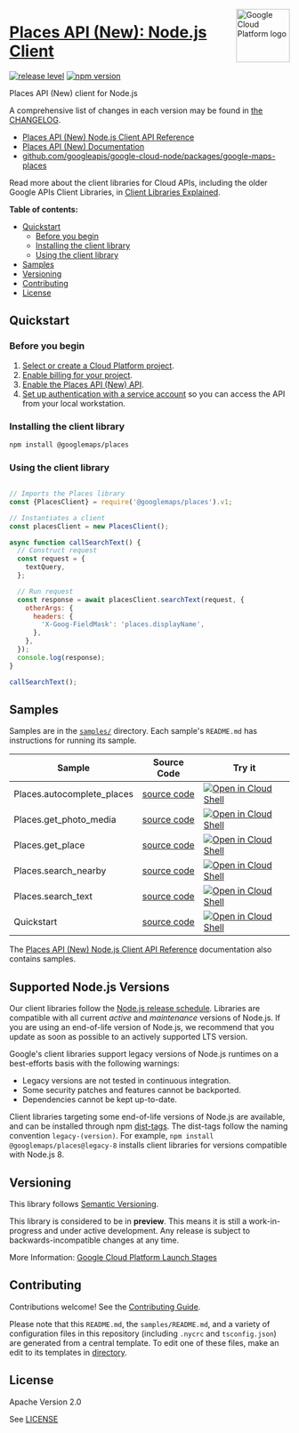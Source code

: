 [//]: # "This README.md file is auto-generated, all changes to this file will be lost."
[//]: # "To regenerate it, use `python -m synthtool`."
<img src="https://avatars2.githubusercontent.com/u/2810941?v=3&s=96" alt="Google Cloud Platform logo" title="Google Cloud Platform" align="right" height="96" width="96"/>

# [Places API (New): Node.js Client](https://github.com/googleapis/google-cloud-node/tree/main/packages/google-maps-places)

[![release level](https://img.shields.io/badge/release%20level-preview-yellow.svg?style=flat)](https://cloud.google.com/terms/launch-stages)
[![npm version](https://img.shields.io/npm/v/@googlemaps/places.svg)](https://www.npmjs.org/package/@googlemaps/places)




Places API (New) client for Node.js


A comprehensive list of changes in each version may be found in
[the CHANGELOG](https://github.com/googleapis/google-cloud-node/tree/main/packages/google-maps-places/CHANGELOG.md).

* [Places API (New) Node.js Client API Reference][client-docs]
* [Places API (New) Documentation][product-docs]
* [github.com/googleapis/google-cloud-node/packages/google-maps-places](https://github.com/googleapis/google-cloud-node/tree/main/packages/google-maps-places)

Read more about the client libraries for Cloud APIs, including the older
Google APIs Client Libraries, in [Client Libraries Explained][explained].

[explained]: https://cloud.google.com/apis/docs/client-libraries-explained

**Table of contents:**


* [Quickstart](#quickstart)
  * [Before you begin](#before-you-begin)
  * [Installing the client library](#installing-the-client-library)
  * [Using the client library](#using-the-client-library)
* [Samples](#samples)
* [Versioning](#versioning)
* [Contributing](#contributing)
* [License](#license)

## Quickstart

### Before you begin

1.  [Select or create a Cloud Platform project][projects].
1.  [Enable billing for your project][billing].
1.  [Enable the Places API (New) API][enable_api].
1.  [Set up authentication with a service account][auth] so you can access the
    API from your local workstation.

### Installing the client library

```bash
npm install @googlemaps/places
```


### Using the client library

```javascript

// Imports the Places library
const {PlacesClient} = require('@googlemaps/places').v1;

// Instantiates a client
const placesClient = new PlacesClient();

async function callSearchText() {
  // Construct request
  const request = {
    textQuery,
  };

  // Run request
  const response = await placesClient.searchText(request, {
    otherArgs: {
      headers: {
        'X-Goog-FieldMask': 'places.displayName',
      },
    },
  });
  console.log(response);
}

callSearchText();

```



## Samples

Samples are in the [`samples/`](https://github.com/googleapis/google-cloud-node/tree/main/packages/google-maps-places/samples) directory. Each sample's `README.md` has instructions for running its sample.

| Sample                      | Source Code                       | Try it |
| --------------------------- | --------------------------------- | ------ |
| Places.autocomplete_places | [source code](https://github.com/googleapis/google-cloud-node/blob/main/packages/google-maps-places/samples/generated/v1/places.autocomplete_places.js) | [![Open in Cloud Shell][shell_img]](https://console.cloud.google.com/cloudshell/open?git_repo=https://github.com/googleapis/google-cloud-node&page=editor&open_in_editor=packages/google-maps-places/samples/generated/v1/places.autocomplete_places.js,packages/google-maps-places/samples/README.md) |
| Places.get_photo_media | [source code](https://github.com/googleapis/google-cloud-node/blob/main/packages/google-maps-places/samples/generated/v1/places.get_photo_media.js) | [![Open in Cloud Shell][shell_img]](https://console.cloud.google.com/cloudshell/open?git_repo=https://github.com/googleapis/google-cloud-node&page=editor&open_in_editor=packages/google-maps-places/samples/generated/v1/places.get_photo_media.js,packages/google-maps-places/samples/README.md) |
| Places.get_place | [source code](https://github.com/googleapis/google-cloud-node/blob/main/packages/google-maps-places/samples/generated/v1/places.get_place.js) | [![Open in Cloud Shell][shell_img]](https://console.cloud.google.com/cloudshell/open?git_repo=https://github.com/googleapis/google-cloud-node&page=editor&open_in_editor=packages/google-maps-places/samples/generated/v1/places.get_place.js,packages/google-maps-places/samples/README.md) |
| Places.search_nearby | [source code](https://github.com/googleapis/google-cloud-node/blob/main/packages/google-maps-places/samples/generated/v1/places.search_nearby.js) | [![Open in Cloud Shell][shell_img]](https://console.cloud.google.com/cloudshell/open?git_repo=https://github.com/googleapis/google-cloud-node&page=editor&open_in_editor=packages/google-maps-places/samples/generated/v1/places.search_nearby.js,packages/google-maps-places/samples/README.md) |
| Places.search_text | [source code](https://github.com/googleapis/google-cloud-node/blob/main/packages/google-maps-places/samples/generated/v1/places.search_text.js) | [![Open in Cloud Shell][shell_img]](https://console.cloud.google.com/cloudshell/open?git_repo=https://github.com/googleapis/google-cloud-node&page=editor&open_in_editor=packages/google-maps-places/samples/generated/v1/places.search_text.js,packages/google-maps-places/samples/README.md) |
| Quickstart | [source code](https://github.com/googleapis/google-cloud-node/blob/main/packages/google-maps-places/samples/quickstart.js) | [![Open in Cloud Shell][shell_img]](https://console.cloud.google.com/cloudshell/open?git_repo=https://github.com/googleapis/google-cloud-node&page=editor&open_in_editor=packages/google-maps-places/samples/quickstart.js,packages/google-maps-places/samples/README.md) |



The [Places API (New) Node.js Client API Reference][client-docs] documentation
also contains samples.

## Supported Node.js Versions

Our client libraries follow the [Node.js release schedule](https://github.com/nodejs/release#release-schedule).
Libraries are compatible with all current _active_ and _maintenance_ versions of
Node.js.
If you are using an end-of-life version of Node.js, we recommend that you update
as soon as possible to an actively supported LTS version.

Google's client libraries support legacy versions of Node.js runtimes on a
best-efforts basis with the following warnings:

* Legacy versions are not tested in continuous integration.
* Some security patches and features cannot be backported.
* Dependencies cannot be kept up-to-date.

Client libraries targeting some end-of-life versions of Node.js are available, and
can be installed through npm [dist-tags](https://docs.npmjs.com/cli/dist-tag).
The dist-tags follow the naming convention `legacy-(version)`.
For example, `npm install @googlemaps/places@legacy-8` installs client libraries
for versions compatible with Node.js 8.

## Versioning

This library follows [Semantic Versioning](http://semver.org/).







This library is considered to be in **preview**. This means it is still a
work-in-progress and under active development. Any release is subject to
backwards-incompatible changes at any time.


More Information: [Google Cloud Platform Launch Stages][launch_stages]

[launch_stages]: https://cloud.google.com/terms/launch-stages

## Contributing

Contributions welcome! See the [Contributing Guide](https://github.com/googleapis/google-cloud-node/blob/main/CONTRIBUTING.md).

Please note that this `README.md`, the `samples/README.md`,
and a variety of configuration files in this repository (including `.nycrc` and `tsconfig.json`)
are generated from a central template. To edit one of these files, make an edit
to its templates in
[directory](https://github.com/googleapis/synthtool).

## License

Apache Version 2.0

See [LICENSE](https://github.com/googleapis/google-cloud-node/blob/main/LICENSE)

[client-docs]: https://cloud.google.com/nodejs/docs/reference/places/latest
[product-docs]: https://developers.google.com/maps/documentation/places/web-service/
[shell_img]: https://gstatic.com/cloudssh/images/open-btn.png
[projects]: https://console.cloud.google.com/project
[billing]: https://support.google.com/cloud/answer/6293499#enable-billing
[enable_api]: https://console.cloud.google.com/flows/enableapi?apiid=places.googleapis.com
[auth]: https://cloud.google.com/docs/authentication/getting-started
